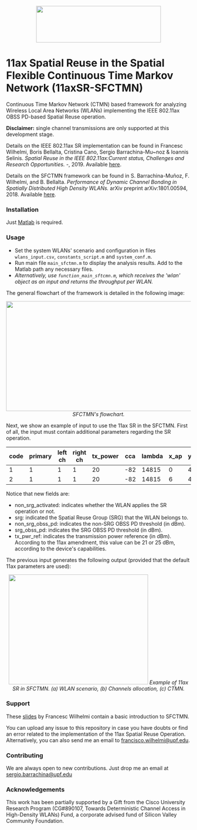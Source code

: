 <p align="center">
  <img src="https://github.com/sergiobarra/SFCTMN/blob/single_channel_IEEE80211ax_spatial_reuse/sfctmn_logo_sr.png" width="340" height="100">
</p>

# 11ax Spatial Reuse in the Spatial Flexible Continuous Time Markov Network (11axSR-SFCTMN)

Continuous Time Markov Network (CTMN) based framework for analyzing Wireless Local Area Networks (WLANs) implementing the IEEE 802.11ax OBSS PD-based Spatial Reuse operation. 

**Disclaimer:** single channel transmissions are only supported at this development stage.

Details on the IEEE 802.11ax SR implementation can be found in Francesc Wilhelmi, Boris Bellalta, Cristina Cano, Sergio Barrachina-Mu\~noz \& Ioannis Selinis. *Spatial Reuse in the IEEE 802.11ax:Current status, Challenges and Research Opportunities.* -, 2019. Available [here](https://arxiv.org/).

Details on the SFCTMN framework can be found in S. Barrachina-Muñoz, F. Wilhelmi, and B. Bellalta. *Performance of Dynamic Channel Bonding in Spatially Distributed High Density WLANs.* arXiv preprint arXiv:1801.00594, 2018. Available [here](https://ieeexplore.ieee.org/stamp/stamp.jsp?arnumber=8642923).

### Installation

Just [Matlab](https://www.mathworks.com/) is required.

### Usage
 
 * Set the system WLANs' scenario and configuration in files ```wlans_input.csv```, ```constants_script.m``` and ```system_conf.m```. 
 * Run main file ```main_sfctmn.m``` to display the analysis results. Add to the Matlab path any necessary files.
 * *Alternatively, use ```function_main_sftcmn.m```, which receives the 'wlan' object as an input and returns the throughput per WLAN.*

The general flowchart of the framework is detailed in the following image:
 
<p align="center">
<img src="https://github.com/sergiobarra/SFCTMN/blob/master/documentation/General%20flowchart.png" width="700" height="300">
<em>SFCTMN's flowchart.</em>
</p>

Next, we show an example of input to use the 11ax SR in the SFCTMN. First of all, the input must contain additional parameters regarding the SR operation.

| code | primary | left ch | right ch | tx_power | cca | lambda | x_ap | y_ap | z_ap | x_sta | y_sta | z_sta | legacy_node | cw  | non_srg_activated | srg | non_srg_obss_pd | srg_obss_pd | tx_pwr_ref |
|------|---------|---------|----------|----------|-----|--------|------|------|------|-------|-------|-------|-------------|-----|-------------------|-----|-----------------|-------------|------------|
| 1    | 1       | 1       | 1        | 20       | -82 | 14815  | 0    | 4    | 0    | 0     | 0     | 0     | 0           | 512 | 1                 | 0   | -80             | -75         | 21         |
| 2    | 1       | 1       | 1        | 20       | -82 | 14815  | 6    | 4    | 0    | 6     | 8     | 0     | 0           | 512 | 0                 | 0   | -80             | -75         | 21         |

Notice that new fields are:
* non_srg_activated: indicates whether the WLAN applies the SR operation or not.
* srg: indicated the Spatial Reuse Group (SRG) that the WLAN belongs to.
* non_srg_obss_pd: indicates the non-SRG OBSS PD threshold (in dBm).
* srg_obss_pd: indicates the SRG OBSS PD threshold (in dBm).
* tx_pwr_ref: indicates the transmission power reference (in dBm). According to the 11ax amendment, this value can be 21 or 25 dBm, according to the device's capabilities.

The previous input generates the following output (provided that the default 11ax parameters are used):
<p align="center">
<img src="https://github.com/sergiobarra/SFCTMN/blob/single_channel_IEEE80211ax_spatial_reuse/documentation/example_output_sr.png" width="380" height="300">
<em>Example of 11ax SR in SFCTMN. (a) WLAN scenario, (b) Channels allocation, (c) CTMN.</em>
</p>

### Support

These [slides](https://github.com/sergiobarra/SFCTMN/blob/master/documentation/sfctmn_introductory_presentation.pdf) by Francesc Wilhelmi contain a basic introduction to SFCTMN.

You can upload any issue to this repository in case you have doubts or find an error related to the implementation of the 11ax Spatial Reuse Operation. Alternatively, you can also send me an email to [francisco.wilhelmi@upf.edu](francisco.wilhelmi@upf.edu).

### Contributing

We are always open to new contributions. Just drop me an email at sergio.barrachina@upf.edu

### Acknowledgements

This work has been partially supported by a Gift from the Cisco University Research Program (CG\#890107, Towards Deterministic Channel Access in High-Density WLANs) Fund, a corporate advised fund of Silicon Valley Community Foundation.

